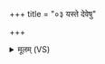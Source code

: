 +++
title = "०३ यस्ते देवेषु"

+++
<details><summary>मूलम् (VS)</summary>

यस्ते॑ दे॒वेषु॑ महि॒मा स्व॒र्गो या ते॑ त॒नूः पि॒तृष्वा॑वि॒वेश॑।  
पुष्टि॒र्या ते॑ मनु॒ष्ये᳡षु पप्र॒थेऽग्ने॒ तया॑ र॒यिम॒स्मासु॑ धेहि ॥
</details>